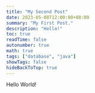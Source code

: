 ```yaml
---
title: "My Second Post"
date: 2023-05-08T12:00:00+08:00
summary: "My First Post."
description: "Hello!"
toc: true
readTime: false
autonumber: true
math: true
tags: ["database", "java"]
showTags: false
hideBackToTop: true
---
```


Hello World!
